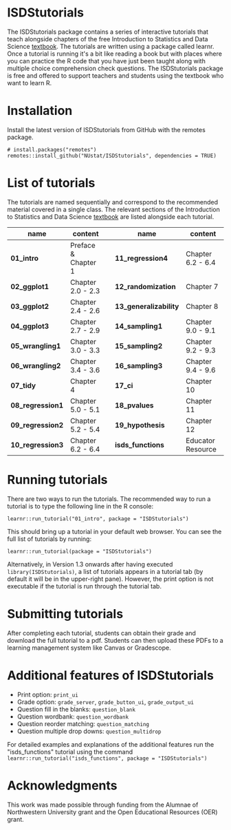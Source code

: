 # ISDStutorials

The ISDStutorials package contains a series of interactive tutorials that teach alongside chapters of the free Introduction to Statistics and Data Science [textbook](https://nustat.github.io/intro-stat-ds/). The tutorials are written using a package called learnr. Once a tutorial is running it's a bit like reading a book but with places where you can practice the R code that you have just been taught along with multiple choice comprehension check questions. The ISDStutorials package is free and offered to support teachers and students using the textbook who want to learn R.

# Installation

Install the latest version of ISDStutorials from GitHub with the remotes package.

```{r}
# install.packages("remotes")
remotes::install_github("NUstat/ISDStutorials", dependencies = TRUE)
```

# List of tutorials

The tutorials are named sequentially and correspond to the recommended material covered in a single class. The relevant sections of the Introduction to Statistics and Data Science [textbook](https://nustat.github.io/intro-stat-ds/) are listed alongside each tutorial.

| name     | content |     | name     | content |
| ---      | ---       | ---   | ---      | ---       |
| **01_intro** | Preface & Chapter 1 |     |**11_regression4** | Chapter 6.2 - 6.4 |
| **02_ggplot1** | Chapter 2.0 - 2.3 |     |**12_randomization** | Chapter 7 |
| **03_ggplot2** | Chapter 2.4 - 2.6 |     |**13_generalizability** | Chapter 8 |
| **04_ggplot3** | Chapter 2.7 - 2.9 |     |**14_sampling1** | Chapter 9.0 - 9.1 |
| **05_wrangling1** | Chapter 3.0 - 3.3 |     |**15_sampling2** | Chapter 9.2 - 9.3 |
| **06_wrangling2** | Chapter 3.4 - 3.6 |     |**16_sampling3** | Chapter 9.4 - 9.6 |
| **07_tidy** | Chapter 4 |     |**17_ci** | Chapter 10 |
| **08_regression1** | Chapter 5.0 - 5.1 |     |**18_pvalues** | Chapter 11 |
| **09_regression2** | Chapter 5.2 - 5.4 |     |**19_hypothesis** | Chapter 12 |
| **10_regression3** | Chapter 6.2 - 6.4 |     |**isds_functions** | Educator Resource |


# Running tutorials

There are two ways to run the tutorials. The recommended way to run a tutorial is to type the following line in the R console:

`learnr::run_tutorial("01_intro", package = "ISDStutorials")`

This should bring up a tutorial in your default web browser. You can see the full list of tutorials by running:

`learnr::run_tutorial(package = "ISDStutorials")`

Alternatively, in Version 1.3 onwards after having executed `library(ISDStutorials)`, a list of tutorials appears in a tutorial tab (by default it will be in the upper-right pane). However, the print option is not executable if the tutorial is run through the tutorial tab.

# Submitting tutorials

After completing each tutorial, students can obtain their grade and download the full tutorial to a pdf. Students can then upload these PDFs to a learning management system like Canvas or Gradescope.

# Additional features of ISDStutorials

- Print option: `print_ui`
- Grade option: `grade_server`, `grade_button_ui`, `grade_output_ui`
- Question fill in the blanks: `question_blank`
- Question wordbank: `question_wordbank`
- Question reorder matching: `question_matching`
- Question multiple drop downs: `question_multidrop`

For detailed examples and explanations of the additional features run the "isds_functions" tutorial using the command `learnr::run_tutorial("isds_functions", package = "ISDStutorials")`

# Acknowledgments

This work was made possible through funding from the Alumnae of Northwestern University grant and the Open Educational Resources (OER) grant.
